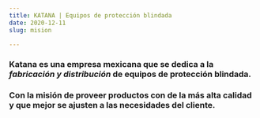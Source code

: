 ```yaml
---
title: KATANA | Equipos de protección blindada
date: 2020-12-11
slug: mision

---
```

### **Katana** es una empresa mexicana que se dedica a la _fabricación y distribución_ de equipos de protección blindada.

### Con la misión de proveer productos con de la más alta calidad y que mejor se ajusten a las necesidades del cliente.